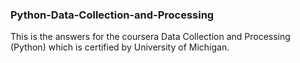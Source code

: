 ### Python-Data-Collection-and-Processing
This is the answers for the coursera Data Collection and Processing (Python) which is certified by University of Michigan.
